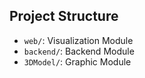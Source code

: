 ## Project Structure

- `web/`: Visualization Module
- `backend/`: Backend Module
- `3DModel/`: Graphic Module
